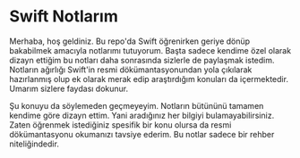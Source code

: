 # Swift Notlarım

Merhaba, hoş geldiniz. Bu repo'da Swift öğrenirken geriye dönüp bakabilmek amacıyla notlarımı tutuyorum. Başta sadece kendime özel olarak dizayn ettiğim bu notları daha sonrasında sizlerle de paylaşmak istedim. Notların ağırlığı Swift'in resmi dökümantasyonundan yola çıkılarak hazırlanmış olup ek olarak merak edip araştırdığım konuları da içermektedir. Umarım sizlere faydası dokunur.

Şu konuyu da söylemeden geçmeyeyim. Notların bütününü tamamen kendime göre dizayn ettim. Yani aradığınız her bilgiyi bulamayabilirsiniz. Zaten öğrenmek istediğiniz spesifik bir konu olursa da resmi dökümantasyonu okumanızı tavsiye ederim. Bu notlar sadece bir rehber niteliğindedir.
